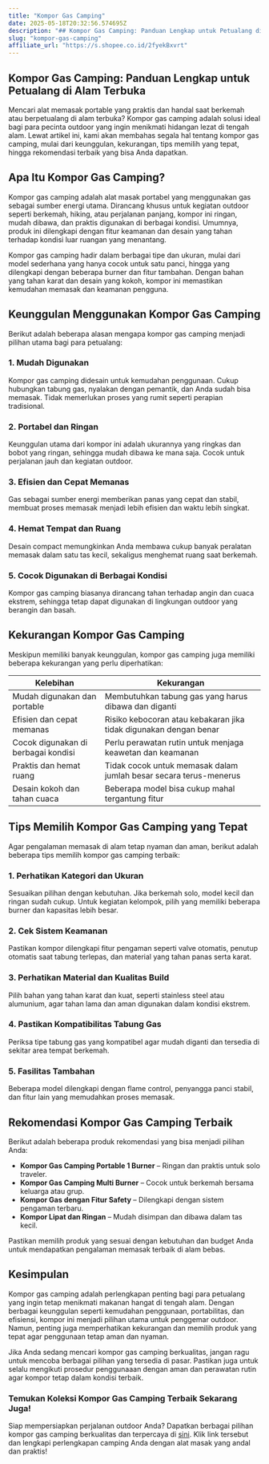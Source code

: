 ```yaml
---
title: "Kompor Gas Camping"
date: 2025-05-18T20:32:56.574695Z
description: "## Kompor Gas Camping: Panduan Lengkap untuk Petualang di Alam Terbuka..."
slug: "kompor-gas-camping"
affiliate_url: "https://s.shopee.co.id/2fyekBxvrt"
---
```

## Kompor Gas Camping: Panduan Lengkap untuk Petualang di Alam Terbuka

Mencari alat memasak portable yang praktis dan handal saat berkemah atau berpetualang di alam terbuka? Kompor gas camping adalah solusi ideal bagi para pecinta outdoor yang ingin menikmati hidangan lezat di tengah alam. Lewat artikel ini, kami akan membahas segala hal tentang kompor gas camping, mulai dari keunggulan, kekurangan, tips memilih yang tepat, hingga rekomendasi terbaik yang bisa Anda dapatkan.

## Apa Itu Kompor Gas Camping?

Kompor gas camping adalah alat masak portabel yang menggunakan gas sebagai sumber energi utama. Dirancang khusus untuk kegiatan outdoor seperti berkemah, hiking, atau perjalanan panjang, kompor ini ringan, mudah dibawa, dan praktis digunakan di berbagai kondisi. Umumnya, produk ini dilengkapi dengan fitur keamanan dan desain yang tahan terhadap kondisi luar ruangan yang menantang.

Kompor gas camping hadir dalam berbagai tipe dan ukuran, mulai dari model sederhana yang hanya cocok untuk satu panci, hingga yang dilengkapi dengan beberapa burner dan fitur tambahan. Dengan bahan yang tahan karat dan desain yang kokoh, kompor ini memastikan kemudahan memasak dan keamanan pengguna.

## Keunggulan Menggunakan Kompor Gas Camping

Berikut adalah beberapa alasan mengapa kompor gas camping menjadi pilihan utama bagi para petualang:

### 1. Mudah Digunakan
Kompor gas camping didesain untuk kemudahan penggunaan. Cukup hubungkan tabung gas, nyalakan dengan pemantik, dan Anda sudah bisa memasak. Tidak memerlukan proses yang rumit seperti perapian tradisional.

### 2. Portabel dan Ringan
Keunggulan utama dari kompor ini adalah ukurannya yang ringkas dan bobot yang ringan, sehingga mudah dibawa ke mana saja. Cocok untuk perjalanan jauh dan kegiatan outdoor.

### 3. Efisien dan Cepat Memanas
Gas sebagai sumber energi memberikan panas yang cepat dan stabil, membuat proses memasak menjadi lebih efisien dan waktu lebih singkat.

### 4. Hemat Tempat dan Ruang
Desain compact memungkinkan Anda membawa cukup banyak peralatan memasak dalam satu tas kecil, sekaligus menghemat ruang saat berkemah.

### 5. Cocok Digunakan di Berbagai Kondisi
Kompor gas camping biasanya dirancang tahan terhadap angin dan cuaca ekstrem, sehingga tetap dapat digunakan di lingkungan outdoor yang berangin dan basah.

## Kekurangan Kompor Gas Camping

Meskipun memiliki banyak keunggulan, kompor gas camping juga memiliki beberapa kekurangan yang perlu diperhatikan:

| Kelebihan                                | Kekurangan                                             |
|------------------------------------------|--------------------------------------------------------|
| Mudah digunakan dan portable           | Membutuhkan tabung gas yang harus dibawa dan diganti  |
| Efisien dan cepat memanas               | Risiko kebocoran atau kebakaran jika tidak digunakan dengan benar |
| Cocok digunakan di berbagai kondisi    | Perlu perawatan rutin untuk menjaga keawetan dan keamanan |
| Praktis dan hemat ruang                | Tidak cocok untuk memasak dalam jumlah besar secara terus-menerus |
| Desain kokoh dan tahan cuaca           | Beberapa model bisa cukup mahal tergantung fitur   |

## Tips Memilih Kompor Gas Camping yang Tepat

Agar pengalaman memasak di alam tetap nyaman dan aman, berikut adalah beberapa tips memilih kompor gas camping terbaik:

### 1. Perhatikan Kategori dan Ukuran
Sesuaikan pilihan dengan kebutuhan. Jika berkemah solo, model kecil dan ringan sudah cukup. Untuk kegiatan kelompok, pilih yang memiliki beberapa burner dan kapasitas lebih besar.

### 2. Cek Sistem Keamanan
Pastikan kompor dilengkapi fitur pengaman seperti valve otomatis, penutup otomatis saat tabung terlepas, dan material yang tahan panas serta karat.

### 3. Perhatikan Material dan Kualitas Build
Pilih bahan yang tahan karat dan kuat, seperti stainless steel atau alumunium, agar tahan lama dan aman digunakan dalam kondisi ekstrem.

### 4. Pastikan Kompatibilitas Tabung Gas
Periksa tipe tabung gas yang kompatibel agar mudah diganti dan tersedia di sekitar area tempat berkemah.

### 5. Fasilitas Tambahan
Beberapa model dilengkapi dengan flame control, penyangga panci stabil, dan fitur lain yang memudahkan proses memasak.

## Rekomendasi Kompor Gas Camping Terbaik

Berikut adalah beberapa produk rekomendasi yang bisa menjadi pilihan Anda:

- **Kompor Gas Camping Portable 1 Burner** – Ringan dan praktis untuk solo traveler.
- **Kompor Gas Camping Multi Burner** – Cocok untuk berkemah bersama keluarga atau grup.
- **Kompor Gas dengan Fitur Safety** – Dilengkapi dengan sistem pengaman terbaru.
- **Kompor Lipat dan Ringan** – Mudah disimpan dan dibawa dalam tas kecil.

Pastikan memilih produk yang sesuai dengan kebutuhan dan budget Anda untuk mendapatkan pengalaman memasak terbaik di alam bebas.

## Kesimpulan

Kompor gas camping adalah perlengkapan penting bagi para petualang yang ingin tetap menikmati makanan hangat di tengah alam. Dengan berbagai keunggulan seperti kemudahan penggunaan, portabilitas, dan efisiensi, kompor ini menjadi pilihan utama untuk penggemar outdoor. Namun, penting juga memperhatikan kekurangan dan memilih produk yang tepat agar penggunaan tetap aman dan nyaman.

Jika Anda sedang mencari kompor gas camping berkualitas, jangan ragu untuk mencoba berbagai pilihan yang tersedia di pasar. Pastikan juga untuk selalu mengikuti prosedur penggunaaan dengan aman dan perawatan rutin agar kompor tetap dalam kondisi terbaik.

### Temukan Koleksi Kompor Gas Camping Terbaik Sekarang Juga!

Siap mempersiapkan perjalanan outdoor Anda? Dapatkan berbagai pilihan kompor gas camping berkualitas dan terpercaya di [sini](https://s.shopee.co.id/2fyekBxvrt). Klik link tersebut dan lengkapi perlengkapan camping Anda dengan alat masak yang andal dan praktis!